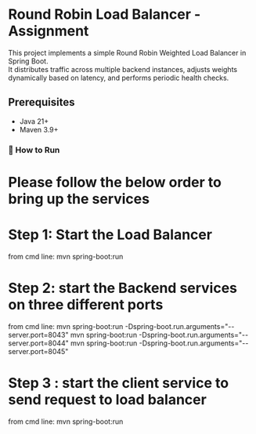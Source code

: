 # Round Robin Load Balancer - Assignment

This project implements a simple Round Robin Weighted Load Balancer in Spring Boot.  
It distributes traffic across multiple backend instances, adjusts weights dynamically based on latency, and performs periodic health checks.


## Prerequisites
- Java 21+
- Maven 3.9+

### 🚀 How to Run
 
# Please follow the below order to bring up the services 

# Step 1: Start the Load Balancer
from cmd line: 
mvn spring-boot:run

# Step 2: start the Backend services on three different ports

from cmd line:
mvn spring-boot:run -Dspring-boot.run.arguments="--server.port=8043"
mvn spring-boot:run -Dspring-boot.run.arguments="--server.port=8044"
mvn spring-boot:run -Dspring-boot.run.arguments="--server.port=8045"

# Step 3 : start the client service to send request to load balancer

from cmd line:
mvn spring-boot:run
